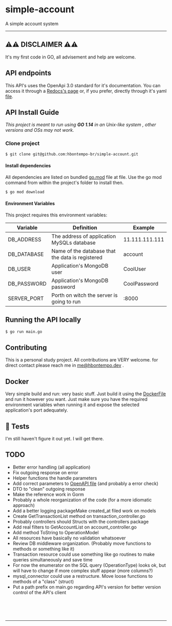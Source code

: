 # simple-account
A simple account system
***

## ⚠️⚠️ DISCLAIMER ⚠️⚠️

It's my first code in GO, all advisement and help are welcome.


## API endpoints

This API's uses the OpenApi 3.0 standard for it's documentation. You can access it through a [Redocs's page](https://redocly.github.io/redoc/?url=https://raw.githubusercontent.com/hbontempo-br/simple-account/master/api/endpoint_documentation.yaml) or, if you prefer, directly through it's yaml [file](api/endpoint_documentation.yaml). 

## API Install Guide

*This project is meant to run using **GO 1.14** in an Unix-like system , other versions and OSs may not work.*

### Clone project
```sh
$ git clone git@github.com:hbontempo-br/simple-account.git
```

#### Install dependencies

All dependencies are listed on bundled [go.mod](go.mod) file at file. Use the go mod command from within the project's folder to install then.

```sh
$ go mod download
```

#### Environment Variables

This project requires this environment variables:

| Variable | Definition | Example |
| - | - | - |
| DB_ADDRESS | The address of application MySQLs database | 11.111.111.111 |
| DB_DATABASE | Name of the database that the data is registered | account |
| DB_USER | Application's MongoDB user | CoolUser |
| DB_PASSWORD | Application's MongoDB password | CoolPassword |
| SERVER_PORT | Porth on witch the server is going to run | :8000 |


## Running the API locally

```sh
$ go run main.go
```

## Contributing

This is a personal study project. All contributions are VERY welcome. for direct contact please reach me in me@hbontempo.dev .

## Docker

Very simple build and run: very basic stuff. Just build it using the [DockerFile](Dockerfile) and run it however you 
want. Just make sure you have the required environment variables when running it and expose the selected application's
port adequately.

## 🚧 Tests

I'm still haven't figure it out yet. I will get there.


## TODO

- Better error handling (all application)
- Fix outgoing response on error
- Helper functions the handle parameters
- Add correct parameters to [OpenAPI file](api/endpoint_documentation.yaml) (and probably a error check)
- DTO to "clean" outgoing response
- Make the reference work in Gorm
- Probably a whole reorganization of the code (for a more idiomatic approach)
- Add a better logging packageMake created_at filed work on models
- Create GetTransactionList method on transaction_controller.go
- Probably controllers should Structs with the controllers package
- Add real filters to GetAccountList on account_controller.go
- Add method ToString to OperationModel
- All resources have basically no validation whatsoever
- Review DB middleware organization. (Probably move functions to methods or something like it)
- Transaction resource could use something like go routines to make queries simultaneously and save time
- For now the enumerator on the SQL query (OperationType) looks ok, but will have to change if more complex stuff appear (more columns?)
- mysql_connector could use a restructure. Move loose functions to methods of a "class" (struct)
- Put a path prefix on main.go regarding API's version for better version control of the API's client



<br/>
<br/>
<br/>

---

